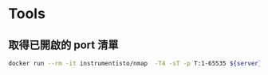 # Tools

## 取得已開啟的 port 清單

```sh
docker run --rm -it instrumentisto/nmap  -T4 -sT -p T:1-65535 ${server}
```
